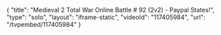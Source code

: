 {
    "title": "Medieval 2 Total War Online Battle # 92 (2v2) - Paypal States!",
    "type": "solo",
    "layout": "iframe-static",
    "videoId": "117405984",
    "url": "\/tvpembed\/117405984"
}